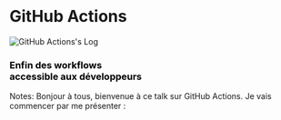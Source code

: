 <!-- .slide:  class="transition top" -->

<br>

# **GitHub Actions**

![GitHub Actions's Log](./assets/images/github-actions-logo.png) <h3 style="color: black">Enfin des workflows<br>accessible aux développeurs</h3>

Notes: Bonjour à tous, bienvenue à ce talk sur GitHub Actions. Je vais commencer par me présenter :
